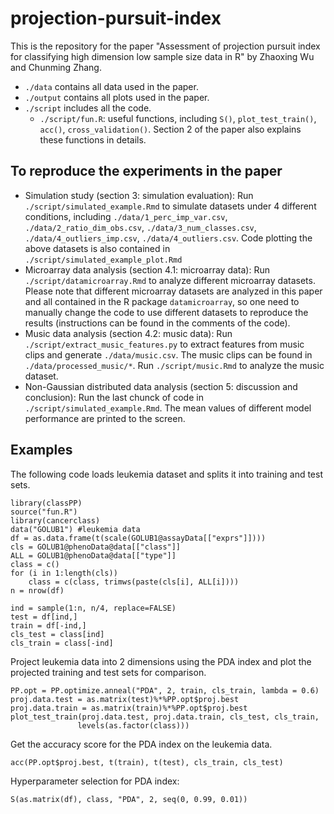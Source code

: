 # projection-pursuit-index

This is the repository for the paper "Assessment of projection pursuit index for classifying high dimension low sample size data in R" by Zhaoxing Wu and Chunming Zhang.

- `./data` contains all data used in the paper. 
- `./output` contains all plots used in the paper. 
- `./script` includes all the code.
  - `./script/fun.R`: useful functions, including `S()`, `plot_test_train()`, `acc()`, `cross_validation()`. Section 2 of the paper also explains these functions in details.

## To reproduce the experiments in the paper
- Simulation study (section 3: simulation evaluation): Run `./script/simulated_example.Rmd` to simulate datasets under 4 different conditions, including `./data/1_perc_imp_var.csv`, `./data/2_ratio_dim_obs.csv`, `./data/3_num_classes.csv`, `./data/4_outliers_imp.csv`, `./data/4_outliers.csv`. Code plotting the above datasets is also contained in `./script/simulated_example_plot.Rmd`
- Microarray data analysis (section 4.1: microarray data): Run `./script/datamicroarray.Rmd` to analyze different microarray datasets. Please note that different microarray datasets are analyzed in this paper and all contained in the R package `datamicroarray`, so one need to manually change the code to use different datasets to reproduce the results (instructions can be found in the comments of the code).
- Music data analysis (section 4.2: music data): Run `./script/extract_music_features.py` to extract features from music clips and generate `./data/music.csv`. The music clips can be found in `./data/processed_music/*`. Run `./script/music.Rmd` to analyze the music dataset.
- Non-Gaussian distributed data analysis (section 5: discussion and conclusion): Run the last chunck of code in `./script/simulated_example.Rmd`. The mean values of different model performance are printed to the screen.

## Examples
The following code loads leukemia dataset and splits it into training and test sets.
```{r}
library(classPP)
source("fun.R")
library(cancerclass)
data("GOLUB1") #leukemia data
df = as.data.frame(t(scale(GOLUB1@assayData[["exprs"]])))
cls = GOLUB1@phenoData@data[["class"]] 
ALL = GOLUB1@phenoData@data[["type"]] 
class = c()
for (i in 1:length(cls))
    class = c(class, trimws(paste(cls[i], ALL[i])))
n = nrow(df)

ind = sample(1:n, n/4, replace=FALSE)
test = df[ind,]
train = df[-ind,]
cls_test = class[ind]
cls_train = class[-ind]
```

Project leukemia data into 2 dimensions using the PDA index and plot the projected training and test sets for comparison.
```{r}
PP.opt = PP.optimize.anneal("PDA", 2, train, cls_train, lambda = 0.6)
proj.data.test = as.matrix(test)%*%PP.opt$proj.best
proj.data.train = as.matrix(train)%*%PP.opt$proj.best
plot_test_train(proj.data.test, proj.data.train, cls_test, cls_train,
               levels(as.factor(class)))
```
Get the accuracy score for the PDA index on the leukemia data.
```{r}
acc(PP.opt$proj.best, t(train), t(test), cls_train, cls_test)
```
Hyperparameter selection for PDA index: 
```{r}
S(as.matrix(df), class, "PDA", 2, seq(0, 0.99, 0.01))
```


